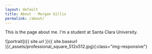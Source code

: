 ```yaml
---
layout: default
title: About - Morgan Gillis
permalink: /about/
---
```


This is the page about me. I'm a student at Santa Clara University.

![portrait]({{ site.url }}{{ site.baseurl }}/_assets/professional_square_512x512.jpg){:class="img-responsive"}
